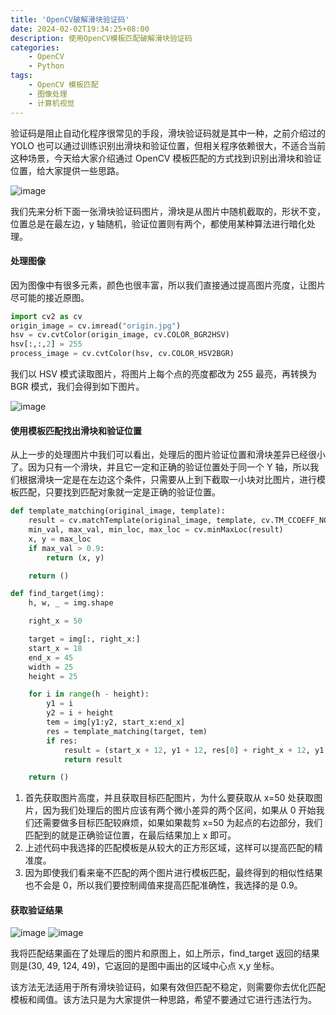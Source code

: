 ```yaml
---
title: 'OpenCV破解滑块验证码'
date: 2024-02-02T19:34:25+08:00
description: 使用OpenCV模板匹配破解滑块验证码
categories:
    - OpenCV
    - Python
tags:
    - OpenCV 模板匹配
    - 图像处理
    - 计算机视觉
---
```


验证码是阻止自动化程序很常见的手段，滑块验证码就是其中一种，之前介绍过的 YOLO 也可以通过训练识别出滑块和验证位置，但相关程序依赖很大，不适合当前这种场景，今天给大家介绍通过 OpenCV 模板匹配的方式找到识别出滑块和验证位置，给大家提供一些思路。

![image](https://s2.loli.net/2024/02/02/QFevkHSDKdR1cxP.jpg)

我们先来分析下面一张滑块验证码图片，滑块是从图片中随机截取的，形状不变，位置总是在最左边，y 轴随机，验证位置则有两个，都使用某种算法进行暗化处理。

#### 处理图像

因为图像中有很多元素，颜色也很丰富，所以我们直接通过提高图片亮度，让图片尽可能的接近原图。

```python
import cv2 as cv
origin_image = cv.imread("origin.jpg")
hsv = cv.cvtColor(origin_image, cv.COLOR_BGR2HSV)
hsv[:,:,2] = 255
process_image = cv.cvtColor(hsv, cv.COLOR_HSV2BGR)
```

我们以 HSV 模式读取图片，将图片上每个点的亮度都改为 255 最亮，再转换为 BGR 模式，我们会得到如下图片。

![image](https://s2.loli.net/2024/02/02/jHAMgUcRosbFfm2.jpg)

#### 使用模板匹配找出滑块和验证位置

从上一步的处理图片中我们可以看出，处理后的图片验证位置和滑块差异已经很小了。因为只有一个滑块，并且它一定和正确的验证位置处于同一个 Y 轴，所以我们根据滑块一定是在左边这个条件，只需要从上到下截取一小块对比图片，进行模板匹配，只要找到匹配对象就一定是正确的验证位置。

```python
def template_matching(original_image, template):
    result = cv.matchTemplate(original_image, template, cv.TM_CCOEFF_NORMED)
    min_val, max_val, min_loc, max_loc = cv.minMaxLoc(result)
    x, y = max_loc
    if max_val > 0.9:
        return (x, y)

    return ()

def find_target(img):
    h, w, _ = img.shape

    right_x = 50

    target = img[:, right_x:]
    start_x = 18
    end_x = 45
    width = 25
    height = 25

    for i in range(h - height):
        y1 = i
        y2 = i + height
        tem = img[y1:y2, start_x:end_x]
        res = template_matching(target, tem)
        if res:
            result = (start_x + 12, y1 + 12, res[0] + right_x + 12, y1 + 12)
            return result

    return ()
```

1. 首先获取图片高度，并且获取目标匹配图片，为什么要获取从 x=50 处获取图片，因为我们处理后的图片应该有两个微小差异的两个区间，如果从 0 开始我们还需要做多目标匹配较麻烦，如果如果裁剪 x=50 为起点的右边部分，我们匹配到的就是正确验证位置，在最后结果加上 x 即可。
2. 上述代码中我选择的匹配模板是从较大的正方形区域，这样可以提高匹配的精准度。
3. 因为即使我们看来毫不匹配的两个图片进行模板匹配，最终得到的相似性结果也不会是 0，所以我们要控制阈值来提高匹配准确性，我选择的是 0.9。

#### 获取验证结果

![image](https://s2.loli.net/2024/02/02/mQx9MKZa4GPVhjy.jpg)
![image](https://s2.loli.net/2024/02/02/WbpGBOoIAw76fXM.jpg)

我将匹配结果画在了处理后的图片和原图上，如上所示，find_target 返回的结果则是(30, 49, 124, 49)，它返回的是图中画出的区域中心点 x,y 坐标。

该方法无法适用于所有滑块验证码，如果有效但匹配不稳定，则需要你去优化匹配模板和阈值。该方法只是为大家提供一种思路，希望不要通过它进行违法行为。
